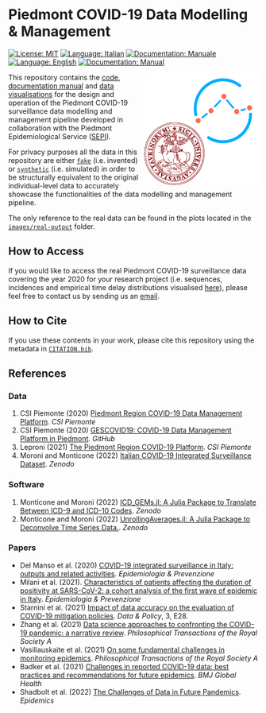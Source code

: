 # Piedmont COVID-19 Data Modelling & Management

[![License: MIT](https://img.shields.io/badge/License-MIT-green.svg)](https://github.com/UniTo-SEPI/COVID-19_Piedmont/blob/main/LICENSE)
[![Language: Italian](https://img.shields.io/badge/Language-Italian-blue.svg)](https://github.com/UniTo-SEPI/COVID-19_Piedmont/blob/main/README-ITA.md) 
[![Documentation: Manuale](https://img.shields.io/badge/Docs-Manuale-lightblue.svg)](https://github.com/UniTo-SEPI/COVID-19_Piedmont/blob/main/docs/README-ITA.md)
[![Language: English](https://img.shields.io/badge/Language-English-red.svg)](https://github.com/UniTo-SEPI/COVID-19_Piedmont/blob/main/README.md)
[![Documentation: Manual](https://img.shields.io/badge/Docs-Manual-orange.svg)](https://github.com/UniTo-SEPI/COVID-19_Piedmont/blob/main/docs/README.md)

<img align="right" width="230" height="225" src="https://github.com/UniTo-SEPI/COVID-19_Piedmont/blob/main/images/logo/logo.png?raw=true">

This repository contains the [code](https://github.com/UniTo-SEPI/COVID-19_Piedmont/tree/main/src), [documentation manual](https://github.com/UniTo-SEPI/COVID-19_Piedmont/tree/main/docs) and [data visualisations](https://github.com/UniTo-SEPI/COVID-19_Piedmont/tree/main/images/plots) for the design and operation of the Piedmont COVID-19 surveillance data modelling and management pipeline developed in collaboration with the Piedmont Epidemiological Service ([SEPI](https://www.epi.piemonte.it/)).

For privacy purposes all the data in this repository are either [`fake`](https://github.com/UniTo-SEPI/COVID-19_Piedmont/tree/main/data/fake-input) (i.e. invented) or [`synthetic`](https://github.com/UniTo-SEPI/COVID-19_Piedmont/tree/main/data/synthetic-input) (i.e. simulated) in order to be structurally equivalent to the original individual-level data to accurately showcase the functionalities of the data modelling and management pipeline. 

The only reference to the real data can be found in the plots located in the [`images/real-output`](https://github.com/UniTo-SEPI/COVID-19_Piedmont/tree/main/images/plots/real-output) folder. 

## How to Access

If you would like to access the real Piedmont COVID-19 surveillance data covering the year 2020 for your research project (i.e. sequences, incidences and empirical time delay distributions visualised [here](https://github.com/UniTo-SEPI/COVID-19_Piedmont/tree/main/images/plots/real-output)), please feel free to contact us by sending us an [email](inphyt@gmail.com). 

## How to Cite

If you use these contents in your work, please cite this repository using the metadata in [`CITATION.bib`](https://github.com/UniTo-SEPI/COVID-19_Piedmont/blob/main/CITATION.bib).

## References 

### Data 

1. CSI Piemonte (2020) [Piedmont Region COVID-19 Data Management Platform](https://www.csipiemonte.it/en/project/piedmont-region-covid-19-platform). *CSI Piemonte*
2. CSI Piemonte (2020) [GESCOVID19: COVID-19 Data Management Platform in Piedmont](https://github.com/regione-piemonte/gescovid19). *GitHub*
3. Leproni (2021) [The Piedmont Region COVID-19 Platform](https://www.masteradabi.it/images/CSI_Piattaforma_COVID_20210308_V2.pdf). *CSI Piemonte*
4. Moroni and Monticone (2022) [Italian COVID-19 Integrated Surveillance Dataset](https://doi.org/10.5281/zenodo.5748141). *Zenodo*

### Software 

1. Monticone and Moroni (2022) [ICD_GEMs.jl: A Julia Package to Translate Between ICD-9 and ICD-10 Codes](https://doi.org/10.5281/zenodo.6564434). *Zenodo*
2. Monticone and Moroni (2022) [UnrollingAverages.jl: A Julia Package to Deconvolve Time Series Data.](https://doi.org/10.5281/zenodo.5725301). *Zenodo*

### Papers 

* Del Manso et al. (2020) [COVID-19 integrated surveillance in Italy: outputs and related activities](https://doi.org/10.19191/EP20.5-6.S2.105). *Epidemiologia & Prevenzione*
* Milani et al. (2021). [Characteristics of patients affecting the duration of positivity at SARS-CoV-2: a cohort analysis of the first wave of epidemic in Italy](https://epiprev.it/5814). *Epidemiologia & Prevenzione* 
* Starnini et al. (2021) [Impact of data accuracy on the evaluation of COVID-19 mitigation policies](https://www.doi.org/10.1017/dap.2021.25). *Data & Policy*, 3, E28. 
* Zhang et al. (2021) [Data science approaches to confronting the COVID-19 pandemic: a narrative review](https://doi.org/10.1098/rsta.2021.0127). *Philosophical Transactions of the Royal Society A*
* Vasiliauskaite et al. (2021) [On some fundamental challenges in monitoring epidemics](https://doi.org/10.1098/rsta.2021.0117). *Philosophical Transactions of the Royal Society A*
* Badker et al. (2021) [Challenges in reported COVID-19 data: best practices and recommendations for future epidemics](http://dx.doi.org/10.1136/bmjgh-2021-005542). *BMJ Global Health*
* Shadbolt et al. (2022) [The Challenges of Data in Future Pandemics](https://doi.org/10.1016/j.epidem.2022.100612). *Epidemics*